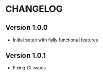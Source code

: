 # CHANGELOG

## Version 1.0.0
* Initial setup with fully functional features

## Version 1.0.1
* Fixing CI issues